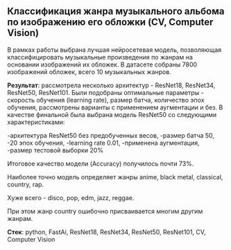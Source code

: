 ## Классификация жанра музыкального альбома по изображению его обложки (CV, Computer Vision)


В рамках работы выбрана лучшая нейросетевая модель, позволяющая классифицировать музыкальные произведения по жанрам на основании изображений их обложек. В датасете собраны 7800 изображений обложек, всего 10 музыкальных жанров.

**Результат**: рассмотрела несколько архитектур - ResNet18, ResNet34, ResNet50, ResNet101. Были подобраны оптимальные параметры - скорость обучения (learning rate), размер батча, количество эпох обучения, рассмотрены варианты с применением аугментации и без. В качестве финальной была выбрана модель ResNet50 со следующими характеристиками:

-архитектура ResNet50 без предобученных весов,
-размер батча 50,
-20 эпох обучения,
-learning rate 0.01,
-применена аугментация,
-размер тестовой выборки 20%

Итоговое качество модели (Accuracy)  получилось почти 73%.

Наиболее точно модель определяет жанры anime, black metal, classical, country, rap.

Хуже всего - disco, pop, edm, jazz, reggae.

При этом жанр country ошибочно присваивается многим другим жанрам.

**Стек**: python, FastAi, ResNet18, ResNet34, ResNet50, ResNet101, CV, Computer Vision
